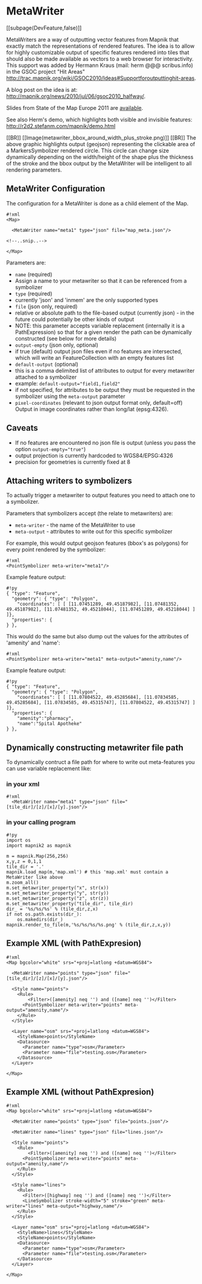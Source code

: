 <!-- Name: MetaWriter -->
<!-- Version: 25 -->
<!-- Last-Modified: 2011/07/23 05:22:36 -->
<!-- Author: herm -->
# MetaWriter

[[subpage(DevFeature,false)]]

MetaWriters are a way of outputting vector features from Mapnik that exactly match the representations of rendered features. The idea is to allow for highly customizable output of specific features rendered into tiles that should also be made available as vectors to a web browser for interactivity. This support was added by Hermann Kraus (mail: herm @@@ scribus.info) in the GSOC project "Hit Areas" http://trac.mapnik.org/wiki/GSOC2010/Ideas#Supportforoutputtinghit-areas.

A blog post on the idea is at: http://mapnik.org/news/2010/jul/06/gsoc2010_halfway/.

Slides from State of the Map Europe 2011 are [available](http://trac.mapnik.org/attachment/wiki/MetaWriter/metawriter-slides-sotmeu.pdf).

See also Herm's demo, which highlights both visible and invisible features: http://r2d2.stefanm.com/mapnik/demo.html

[[BR]]
[[Image(metawriter_bbox_around_width_plus_stroke.png)]]
[[BR]]
The above graphic highlights output (geojson) representing the clickable area of a MarkersSymbolizer rendered circle. This circle can change size dynamically depending on the width/height of the shape plus the thickness of the stroke and the bbox output by the MetaWriter will be intelligent to all rendering parameters.

## MetaWriter Configuration
The configuration for a MetaWriter is done as a child element of the Map.


    #!xml
    <Map>
    
      <MetaWriter name="meta1" type="json" file="map_meta.json"/>
    
    <!--..snip..-->
    
    </Map>

Parameters are:
 * `name` (required)
  * Assign a name to your metawriter so that it can be referenced from a symbolizer
 * `type` (required)
  * currently 'json' and 'inmem' are the only supported types
 * `file` (json only, required)
  * relative or absolute path to the file-based output (currently json) - in the future could potentially be other kinds of output
  * NOTE: this parameter accepts variable replacement (internally it is a PathExpression) so that for a given render the path can be dynamically constructed (see below for more details)
 * `output-empty` (json only, optional)
  * if true (default) output json files even if no features are intersected, which will write an FeatureCollection with an empty features list
 * `default-output` (optional)
  * this is a comma delimited list of attributes to output for every metawriter attached to a symbolizer
  * example: `default-output="field1,field2"`
  * if not specified, for attributes to be output they must be requested in the symbolizer using the `meta-output` parameter
 * `pixel-coordinates` (relevant to json output format only, default=off) Output in image coordinates rather than long/lat (epsg:4326).


## Caveats
 * If no features are encountered no json file is output (unless you pass the option `output-empty="true"`)
 * output projection is currently hardcoded to WGS84/EPSG:4326
 * precision for geometries is currently fixed at 8

## Attaching writers to symbolizers

To actually trigger a metawriter to output features you need to attach one to a symbolizer.

Parameters that symbolizers accept (the relate to metawriters) are:
  * `meta-writer` - the name of the MetaWriter to use
  * `meta-output` - attributes to write out for this specific symbolizer

For example, this would output geojson features  (bbox's as polygons) for every point rendered by the symbolizer:


    #!xml
    <PointSymbolizer meta-writer="meta1"/>

Example feature output:

    #!py
    { "type": "Feature",
      "geometry": { "type": "Polygon",
        "coordinates": [ [ [11.07451289, 49.45187982], [11.07481352, 49.45187982], [11.07481352, 49.45218044], [11.07451289, 49.45218044] ] ]},
      "properties": {
    } },

This would do the same but also dump out the values for the attributes of 'amenity' and 'name':


    #!xml
    <PointSymbolizer meta-writer="meta1" meta-output="amenity,name"/>

Example feature output:


    #!py
    { "type": "Feature",
      "geometry": { "type": "Polygon",
        "coordinates": [ [ [11.07804522, 49.45285684], [11.07834585, 49.45285684], [11.07834585, 49.45315747], [11.07804522, 49.45315747] ] ]},
      "properties": {
        "amenity":"pharmacy",
        "name":"Spital Apotheke"
    } },
## Dynamically constructing metawriter file path

To dynamically contruct a file path for where to write out meta-features you can use variable replacement like:

### in your xml

    #!xml
      <MetaWriter name="meta1" type="json" file="[tile_dir]/[z]/[x]/[y].json"/>

### in your calling program

    #!py
    import os
    import mapnik2 as mapnik
    
    m = mapnik.Map(256,256)
    x,y,z = 0,1,1
    tile_dir = '.'
    mapnik.load_map(m,'map.xml') # this 'map.xml' must contain a MetaWriter like above
    m.zoom_all()
    m.set_metawriter_property("x", str(x))
    m.set_metawriter_property("y", str(y))
    m.set_metawriter_property("z", str(z))
    m.set_metawriter_property("tile_dir", tile_dir)
    dir_ = '%s/%s/%s' % (tile_dir,z,x)
    if not os.path.exists(dir_):
        os.makedirs(dir_)
    mapnik.render_to_file(m,'%s/%s/%s/%s.png' % (tile_dir,z,x,y))


## Example XML (with PathExpresion)

    #!xml
    <Map bgcolor="white" srs="+proj=latlong +datum=WGS84">
    
      <MetaWriter name="points" type="json" file="[tile_dir]/[z]/[x]/[y].json"/>
    
      <Style name="points">
        <Rule>
            <Filter>([amenity] neq '') and ([name] neq '')</Filter>
          <PointSymbolizer meta-writer="points" meta-output="amenity,name"/>
        </Rule>
      </Style>
    
      <Layer name="osm" srs="+proj=latlong +datum=WGS84">
        <StyleName>points</StyleName>
        <Datasource>
          <Parameter name="type">osm</Parameter>
          <Parameter name="file">testing.osm</Parameter>
        </Datasource>
      </Layer>
    
    </Map>


## Example XML (without PathExpresion)

    #!xml
    <Map bgcolor="white" srs="+proj=latlong +datum=WGS84">
    
      <MetaWriter name="points" type="json" file="points.json"/>
    
      <MetaWriter name="lines" type="json" file="lines.json"/>
    
      <Style name="points">
        <Rule>
            <Filter>([amenity] neq '') and ([name] neq '')</Filter>
          <PointSymbolizer meta-writer="points" meta-output="amenity,name"/>
        </Rule>
      </Style>
    
      <Style name="lines">
        <Rule>
          <Filter>([highway] neq '') and ([name] neq '')</Filter>
          <LineSymbolizer stroke-width="5" stroke="green" meta-writer="lines" meta-output="highway,name"/>
        </Rule>
      </Style>
    
      <Layer name="osm" srs="+proj=latlong +datum=WGS84">
        <StyleName>lines</StyleName>
        <StyleName>points</StyleName>
        <Datasource>
          <Parameter name="type">osm</Parameter>
          <Parameter name="file">testing.osm</Parameter>
        </Datasource>
      </Layer>
    
    </Map>

